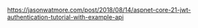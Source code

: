 https://jasonwatmore.com/post/2018/08/14/aspnet-core-21-jwt-authentication-tutorial-with-example-api
